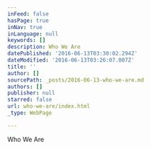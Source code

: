 ```yaml
---
inFeed: false
hasPage: true
inNav: true
inLanguage: null
keywords: []
description: Who We Are
datePublished: '2016-06-13T03:30:02.294Z'
dateModified: '2016-06-13T03:26:07.007Z'
title: ''
author: []
sourcePath: _posts/2016-06-13-who-we-are.md
authors: []
publisher: null
starred: false
url: who-we-are/index.html
_type: WebPage

---
```

Who We Are